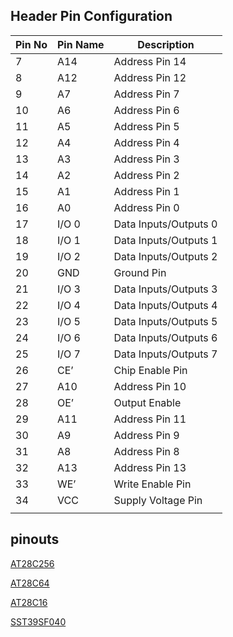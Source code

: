 ## Header Pin Configuration

|Pin No | Pin Name | Description |
| --- | --- | --- |
|7 | A14 | Address Pin 14 | 
|8 | A12 | Address Pin 12 | 
|9 | A7 | Address Pin 7 | 
|10 | A6 | Address Pin 6 | 
|11 | A5 | Address Pin 5 | 
|12 | A4 | Address Pin 4 | 
|13 | A3 | Address Pin 3 | 
|14 | A2 | Address Pin 2 | 
|15 | A1 | Address Pin 1 | 
|16 | A0 | Address Pin 0 | 
|17 | I/O 0 | Data Inputs/Outputs 0 | 
|18 | I/O 1 | Data Inputs/Outputs 1 | 
|19 | I/O 2 | Data Inputs/Outputs 2 | 
|20 | GND | Ground Pin | 
|21 | I/O 3 | Data Inputs/Outputs 3 | 
|22 | I/O 4 | Data Inputs/Outputs 4 | 
|23 | I/O 5 | Data Inputs/Outputs 5 | 
|24 | I/O 6 | Data Inputs/Outputs 6 | 
|25 | I/O 7 | Data Inputs/Outputs 7 | 
|26 | CE’ | Chip Enable Pin | 
|27 | A10 | Address Pin 10 | 
|28 | OE’ | Output Enable | 
|29 | A11 | Address Pin 11 | 
|30 | A9 | Address Pin 9 | 
|31 | A8 | Address Pin 8 | 
|32 | A13 | Address Pin 13 | 
|33 | WE’ | Write Enable Pin | 
|34 | VCC | Supply Voltage Pin | 
| | | |

## pinouts

[AT28C256](https://github.com/agsb/eepromgrammer/28C256-pinout.jpg)

[AT28C64]([https://github.com/agsb/eepromgrammer/blob/main/28C64-pinout.jpg)

[AT28C16](https://github.com/agsb/eepromgrammer/blob/main/28C16-pinout.jpg)

[SST39SF040](https://github.com/agsb/eepromgrammer/blob/main/SST39SF040-pinout.jpg)


